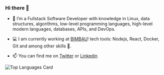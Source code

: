 ### Hi there 👋 

- 🔭 I’m a Fullstack Software Developer with knowledge in Linux, data structures, algorithms, low-level programming languages, high-level modern languages, databases, APIs, and DevOps.

- 💻 I am currently working at [BIMBAU](https://www.linkedin.com/company/bimbau/)! tech tools: Nodejs, React, Docker, Git and among other skills 🤯. 

- 📫 You can find me on [Twitter](https://twitter.com/Sofiiagarca) or [Linkedin](https://www.linkedin.com/in/dianasofiagarciac/)

![Top Languages Card](https://github-readme-stats.vercel.app/api/top-langs/?username=Sofiag8&layout=compact&theme=dark)
